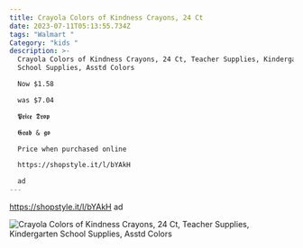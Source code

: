 ```yaml
---
title: Crayola Colors of Kindness Crayons, 24 Ct
date: 2023-07-11T05:13:55.734Z
tags: "Walmart "
Category: "kids "
description: >-
  Crayola Colors of Kindness Crayons, 24 Ct, Teacher Supplies, Kindergarten
  School Supplies, Asstd Colors 

  Now $1.58

  was $7.04 

  𝕻𝖗𝖎𝖈𝖊 𝕯𝖗𝖔𝖕 

  𝕲𝖗𝖆𝖇 & 𝖌𝖔 

  Price when purchased online  

  https://shopstyle.it/l/bYAkH

  ad
---
```

https://shopstyle.it/l/bYAkH
ad 

![Crayola Colors of Kindness Crayons, 24 Ct, Teacher Supplies, Kindergarten School Supplies, Asstd Colors](https://i5.walmartimages.com/asr/018f0a72-7bfa-4099-9d08-c35236f55f16.a16a876175d6fc30aef1225c2f8ca786.jpeg?odnHeight=2000&odnWidth=2000&odnBg=FFFFFF)

<!--EndFragment-->